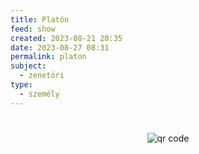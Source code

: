 ```yaml
---
title: Platón
feed: show
created: 2023-08-21 20:35
date: 2023-08-27 08:31
permalink: platon
subject:
  - zenetöri
type:
  - személy
---
```

#




#
<p style="text-align: center;"><img src="https://chart.googleapis.com/chart?cht=qr&chl=https://notes.andrasdenes.com/platon&chs=180x180&choe=UTF-8&chld=L|2" alt="qr code"></p>


